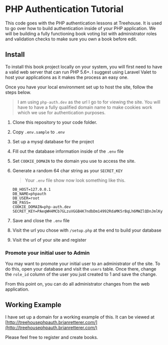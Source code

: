 # PHP Authentication Tutorial
This code goes with the PHP authentication lessons at Treehouse.  It is used
to go over how to build authentication inside of your PHP application. We 
will be building a fully functioning book voting list with administrator 
roles and validation checks to make sure you own a book before edit.

## Install
To install this book project locally on your system, you will first need to 
have a valid web server that can run PHP 5.6+.  I suggest using Laravel 
Valet to host your applications as it makes the process an easy one. 
 
Once you have your local environment set up to host the site, follow the steps below.

> I am using `php-auth.dev` as the url I go to for viewing the site.  You will 
have to have a fully qualified domain name to make cookies work which we use 
for authentication purposes.

1. Clone this repository to your code folder.
2. Copy `.env.sample` to `.env`
3. Set up a mysql database for the project
4. Fill out the database information inside of the `.env` file
5. Set `COOKIE_DOMAIN` to the domain you use to access the site.
6. Generate a random 64 char string as your `SECRET_KEY`

    > Your `.env` file show now look something like this.
    ```
    DB_HOST=127.0.0.1
    DB_NAME=phpauth
    DB_USER=root
    DB_PASS=
    COOKIE_DOMAIN=php-auth.dev
    SECRET_KEY=PAeqWH4MCb7GLzuVGGB4K7ndbDm14992RdaMK5rBqLh6MWZlQDnJmlKyT14Ab4R
    ```

7. Save and close the `.env` file
8. Visit the url you chose with `/setup.php` at the end to build your database
9. Visit the url of your site and register


### Promote your initial user to Admin
You may want to promote your initial user to an administrator of the site. To
do this, open your database and visit the `users` table.  Once there, change
the `role_id` column of the user you just created to 1 and save the change.

From this point on, you can do all administrator changes from the web application.


## Working Example

I have set up a domain for a working example of this.  It can be viewed at 
[http://treehousephpauth.brianretterer.com/](http://treehousephpauth.brianretterer.com/)

Please feel free to register and create books.



